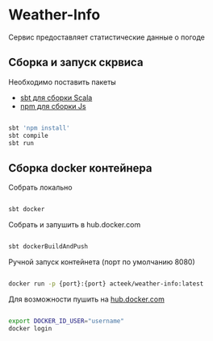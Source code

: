 
# Weather-Info

Сервис предоставляет статистические данные о погоде


## Сборка и запуск скрвиса 

Необходимо поставить пакеты 
* [sbt для сборки Scala](http://www.scala-sbt.org/1.0/docs/Setup.html)
* [npm для сборки Js](https://nodejs.org/en/download/package-manager/)


```bash

sbt 'npm install'
sbt compile
sbt run

```


## Cборка docker  контейнера

Собрать локально

```bash

sbt docker

```

Собрать и запушить в hub.docker.com

```bash

sbt dockerBuildAndPush

```

Ручной запуск контейнета (порт по умолчанию 8080)


```bash

docker run -p {port}:{port} acteek/weather-info:latest

```

Для возможности пушить на [hub.docker.com](https://hub.docker.com/r/acteek/weather-info/)

```bash

export DOCKER_ID_USER="username"
docker login

```
